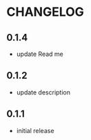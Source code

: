 # CHANGELOG

## 0.1.4

- update Read me

## 0.1.2

- update description

## 0.1.1

- initial release
